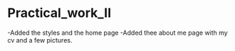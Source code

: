 # Practical_work_II

-Added the styles and the home page
-Added thee about me page with my cv and a few pictures.